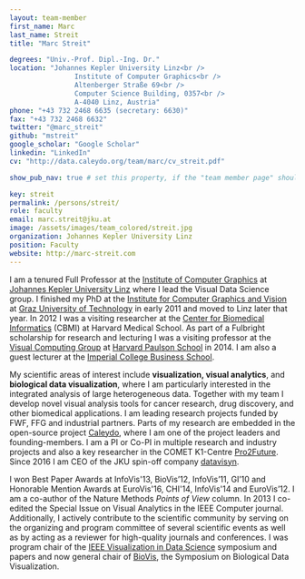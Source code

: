```yaml
---
layout: team-member
first_name: Marc
last_name: Streit
title: "Marc Streit"

degrees: "Univ.-Prof. Dipl.-Ing. Dr."
location: "Johannes Kepler University Linz<br />
                Institute of Computer Graphics<br />
                Altenberger Straße 69<br />
                Computer Science Building, 0357<br />
                A-4040 Linz, Austria"
phone: "+43 732 2468 6635 (secretary: 6630)"
fax: "+43 732 2468 6632"
twitter: "@marc_streit"
github: "mstreit"
google_scholar: "Google Scholar"
linkedin: "LinkedIn"
cv: "http://data.caleydo.org/team/marc/cv_streit.pdf"

show_pub_nav: true # set this property, if the "team member page" should have a navigation for publications (i.e. if person has many publiations)

key: streit
permalink: /persons/streit/
role: faculty
email: marc.streit@jku.at
image: /assets/images/team_colored/streit.jpg
organization: Johannes Kepler University Linz
position: Faculty
website: http://marc-streit.com
---
```


<p>I am a tenured Full Professor at the <a href="http://www.cg.jku.at">Institute of Computer Graphics</a> at <a
    href="http://www.jku.at">Johannes Kepler University Linz</a> where I lead the Visual Data Science group.
I finished my PhD at the <a href="http://www.icg.tugraz.at">Institute for Computer Graphics and Vision</a>
at <a href="http://www.tugraz.at">Graz University of Technology</a> in early 2011 and moved to Linz later
that year.
In 2012 I was a visiting researcher at the <a href="http://cbmi.med.harvardu.edu">Center for Biomedical
    Informatics</a> (CBMI) at Harvard Medical School.
As part of a Fulbright scholarship for research and lecturing I was a visiting professor at the <a
    href="http://vcg.seas.harvard.edu">Visual Computing Group</a> at <a
    href="http://www.seas.harvard.edu">Harvard Paulson School</a> in 2014.
I am also a guest lecturer at the <a href="https://www.imperial.ac.uk/business-school">Imperial College
    Business School</a>.</p>

<p>My scientific areas of interest include <b>visualization, visual analytics</b>, and <b>biological data
        visualization</b>, where I am particularly interested in the integrated analysis of large heterogeneous
    data. Together with my team I develop novel visual analysis tools for cancer research, drug discovery, and
    other biomedical applications. I am leading research projects funded by FWF, FFG and industrial partners.
    Parts of my research are embedded in the open-source project <a href="http://www.caleydo.org">Caleydo</a>,
    where I am one of the project leaders and founding-members. I am a PI or Co-PI in multiple research and
    industry projects and also a key researcher in the COMET K1-Centre <a
        href="http://pro2future.at">Pro2Future</a>. Since 2016 I am CEO of the JKU spin-off company <a
        href="http://datavisyn.io">datavisyn</a>.</p>

<p>I won Best Paper Awards at InfoVis'13, BioVis’12, InfoVis’11, GI’10 and Honorable Mention Awards at
    EuroVis'16, CHI'14, InfoVis'14 and EuroVis’12. I am a co-author of the Nature Methods <i>Points of View</i>
    column. In 2013 I co-edited the Special Issue on Visual Analytics in the IEEE Computer journal.
    Additionally, I actively contribute to the scientific community by serving on the organizing and program
    committee of several scientific events as well as by acting as a reviewer for high-quality journals and
    conferences. I was program chair of the <a href="http://www.visualdatascience.org/">IEEE Visualization in
        Data Science</a> symposium and papers and now general chair of <a href="http://biovis.net">BioVis</a>,
    the Symposium on Biological Data Visualization.</p>